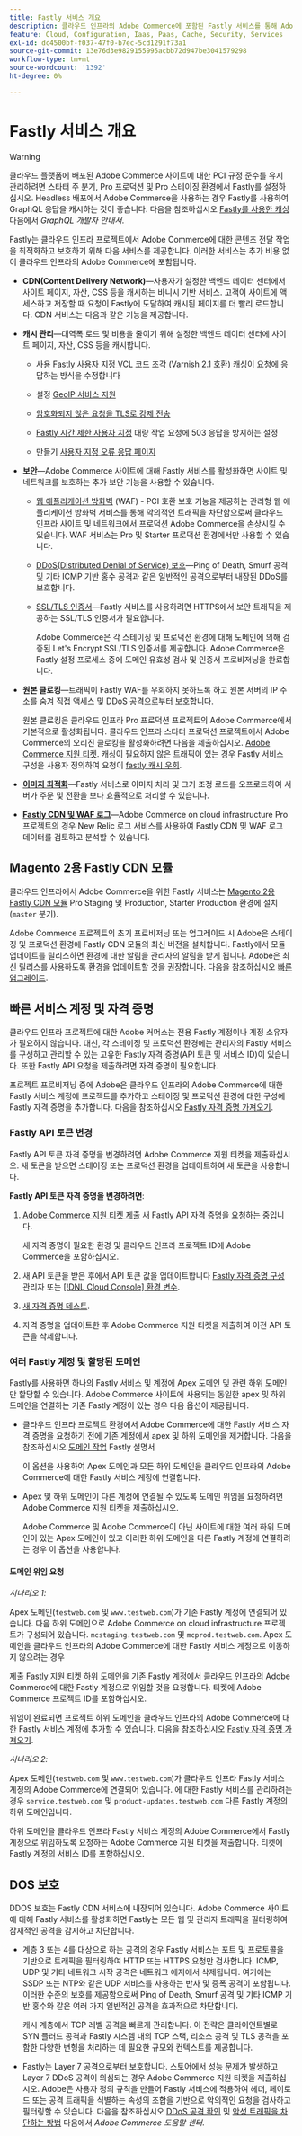 ```yaml
---
title: Fastly 서비스 개요
description: 클라우드 인프라의 Adobe Commerce에 포함된 Fastly 서비스를 통해 Adobe Commerce 사이트의 컨텐츠 전달 작업을 최적화하고 보호하는 방법에 대해 알아봅니다.
feature: Cloud, Configuration, Iaas, Paas, Cache, Security, Services
exl-id: dc4500bf-f037-47f0-b7ec-5cd1291f73a1
source-git-commit: 13e76d3e9829155995acbb72d947be3041579298
workflow-type: tm+mt
source-wordcount: '1392'
ht-degree: 0%

---
```


# Fastly 서비스 개요

>[!WARNING]
>
>클라우드 플랫폼에 배포된 Adobe Commerce 사이트에 대한 PCI 규정 준수를 유지 관리하려면 스타터 주 분기, Pro 프로덕션 및 Pro 스테이징 환경에서 Fastly를 설정하십시오. Headless 배포에서 Adobe Commerce을 사용하는 경우 Fastly를 사용하여 GraphQL 응답을 캐시하는 것이 좋습니다. 다음을 참조하십시오 [Fastly를 사용한 캐싱](https://developer.adobe.com/commerce/webapi/graphql/usage/caching/#caching-with-fastly) 다음에서 *GraphQL 개발자 안내서*.

Fastly는 클라우드 인프라 프로젝트에서 Adobe Commerce에 대한 콘텐츠 전달 작업을 최적화하고 보호하기 위해 다음 서비스를 제공합니다. 이러한 서비스는 추가 비용 없이 클라우드 인프라의 Adobe Commerce에 포함됩니다.

- **CDN(Content Delivery Network)**—사용자가 설정한 백엔드 데이터 센터에서 사이트 페이지, 자산, CSS 등을 캐시하는 바니시 기반 서비스. 고객이 사이트에 액세스하고 저장할 때 요청이 Fastly에 도달하여 캐시된 페이지를 더 빨리 로드합니다. CDN 서비스는 다음과 같은 기능을 제공합니다.

- **캐시 관리**—대역폭 로드 및 비용을 줄이기 위해 설정한 백엔드 데이터 센터에 사이트 페이지, 자산, CSS 등을 캐시합니다.

   - 사용 [Fastly 사용자 지정 VCL 코드 조각](fastly-vcl-custom-snippets.md) (Varnish 2.1 호환) 캐싱이 요청에 응답하는 방식을 수정합니다

   - 설정 [GeoIP 서비스 지원](fastly-custom-cache-configuration.md#configure-geoip-handling)

   - [암호화되지 않은 요청을 TLS로 강제 전송](fastly-custom-cache-configuration.md#force-tls)

   - [Fastly 시간 제한 사용자 지정](fastly-custom-cache-configuration.md#extend-fastly-timeout) 대량 작업 요청에 503 응답을 방지하는 설정

   - 만들기 [사용자 지정 오류 응답 페이지](fastly-custom-response.md)

- **보안**—Adobe Commerce 사이트에 대해 Fastly 서비스를 활성화하면 사이트 및 네트워크를 보호하는 추가 보안 기능을 사용할 수 있습니다.

   - [웹 애플리케이션 방화벽](fastly-waf-service.md) (WAF) - PCI 호환 보호 기능을 제공하는 관리형 웹 애플리케이션 방화벽 서비스를 통해 악의적인 트래픽을 차단함으로써 클라우드 인프라 사이트 및 네트워크에서 프로덕션 Adobe Commerce을 손상시킬 수 있습니다. WAF 서비스는 Pro 및 Starter 프로덕션 환경에서만 사용할 수 있습니다.

   - [DDoS(Distributed Denial of Service) 보호](#ddos-protection)—Ping of Death, Smurf 공격 및 기타 ICMP 기반 홍수 공격과 같은 일반적인 공격으로부터 내장된 DDoS를 보호합니다.

   - [SSL/TLS 인증서](fastly-configuration.md#provision-ssltls-certificates)—Fastly 서비스를 사용하려면 HTTPS에서 보안 트래픽을 제공하는 SSL/TLS 인증서가 필요합니다.

     Adobe Commerce은 각 스테이징 및 프로덕션 환경에 대해 도메인에 의해 검증된 Let&#39;s Encrypt SSL/TLS 인증서를 제공합니다. Adobe Commerce은 Fastly 설정 프로세스 중에 도메인 유효성 검사 및 인증서 프로비저닝을 완료합니다.

- **원본 클로킹**—트래픽이 Fastly WAF를 우회하지 못하도록 하고 원본 서버의 IP 주소를 숨겨 직접 액세스 및 DDoS 공격으로부터 보호합니다.

  원본 클로킹은 클라우드 인프라 Pro 프로덕션 프로젝트의 Adobe Commerce에서 기본적으로 활성화됩니다. 클라우드 인프라 스타터 프로덕션 프로젝트에서 Adobe Commerce의 오리진 클로킹을 활성화하려면 다음을 제출하십시오. [Adobe Commerce 지원 티켓](https://experienceleague.adobe.com/docs/commerce-knowledge-base/kb/help-center-guide/magento-help-center-user-guide.html#submit-ticket). 캐싱이 필요하지 않은 트래픽이 있는 경우 Fastly 서비스 구성을 사용자 정의하여 요청이 [fastly 캐시 우회](fastly-vcl-bypass-to-origin.md).

- **[이미지 최적화](fastly-image-optimization.md)**—Fastly 서비스로 이미지 처리 및 크기 조정 로드를 오프로드하여 서버가 주문 및 전환을 보다 효율적으로 처리할 수 있습니다.

- **[Fastly CDN 및 WAF 로그](../monitor/new-relic-service.md#new-relic-log-management)**—Adobe Commerce on cloud infrastructure Pro 프로젝트의 경우 New Relic 로그 서비스를 사용하여 Fastly CDN 및 WAF 로그 데이터를 검토하고 분석할 수 있습니다.

## Magento 2용 Fastly CDN 모듈

클라우드 인프라에서 Adobe Commerce을 위한 Fastly 서비스는 [Magento 2용 Fastly CDN 모듈] Pro Staging 및 Production, Starter Production 환경에 설치(`master` 분기).

Adobe Commerce 프로젝트의 초기 프로비저닝 또는 업그레이드 시 Adobe은 스테이징 및 프로덕션 환경에 Fastly CDN 모듈의 최신 버전을 설치합니다. Fastly에서 모듈 업데이트를 릴리스하면 환경에 대한 알림을 관리자의 알림을 받게 됩니다. Adobe은 최신 릴리스를 사용하도록 환경을 업데이트할 것을 권장합니다. 다음을 참조하십시오 [빠른 업그레이드](fastly-configuration.md#upgrade-the-fastly-module).

## 빠른 서비스 계정 및 자격 증명

클라우드 인프라 프로젝트에 대한 Adobe 커머스는 전용 Fastly 계정이나 계정 소유자가 필요하지 않습니다. 대신, 각 스테이징 및 프로덕션 환경에는 관리자의 Fastly 서비스를 구성하고 관리할 수 있는 고유한 Fastly 자격 증명(API 토큰 및 서비스 ID)이 있습니다. 또한 Fastly API 요청을 제출하려면 자격 증명이 필요합니다.

프로젝트 프로비저닝 중에 Adobe은 클라우드 인프라의 Adobe Commerce에 대한 Fastly 서비스 계정에 프로젝트를 추가하고 스테이징 및 프로덕션 환경에 대한 구성에 Fastly 자격 증명을 추가합니다. 다음을 참조하십시오 [Fastly 자격 증명 가져오기](fastly-configuration.md#get-fastly-credentials).

### Fastly API 토큰 변경

Fastly API 토큰 자격 증명을 변경하려면 Adobe Commerce 지원 티켓을 제출하십시오. 새 토큰을 받으면 스테이징 또는 프로덕션 환경을 업데이트하여 새 토큰을 사용합니다.

**Fastly API 토큰 자격 증명을 변경하려면**:

1. [Adobe Commerce 지원 티켓 제출](https://experienceleague.adobe.com/docs/commerce-knowledge-base/kb/help-center-guide/magento-help-center-user-guide.html#submit-ticket) 새 Fastly API 자격 증명을 요청하는 중입니다.

   새 자격 증명이 필요한 환경 및 클라우드 인프라 프로젝트 ID에 Adobe Commerce을 포함하십시오.

1. 새 API 토큰을 받은 후에서 API 토큰 값을 업데이트합니다 [Fastly 자격 증명 구성](fastly-configuration.md#test-the-fastly-credentials) 관리자 또는 [[!DNL Cloud Console] 환경 변수](../project/overview.md#configure-environment).

1. [새 자격 증명 테스트](fastly-configuration.md#test-the-fastly-credentials).

1. 자격 증명을 업데이트한 후 Adobe Commerce 지원 티켓을 제출하여 이전 API 토큰을 삭제합니다.

### 여러 Fastly 계정 및 할당된 도메인

Fastly를 사용하면 하나의 Fastly 서비스 및 계정에 Apex 도메인 및 관련 하위 도메인만 할당할 수 있습니다. Adobe Commerce 사이트에 사용되는 동일한 apex 및 하위 도메인을 연결하는 기존 Fastly 계정이 있는 경우 다음 옵션이 제공됩니다.

- 클라우드 인프라 프로젝트 환경에서 Adobe Commerce에 대한 Fastly 서비스 자격 증명을 요청하기 전에 기존 계정에서 apex 및 하위 도메인을 제거합니다. 다음을 참조하십시오 [도메인 작업] Fastly 설명서

  이 옵션을 사용하여 Apex 도메인과 모든 하위 도메인을 클라우드 인프라의 Adobe Commerce에 대한 Fastly 서비스 계정에 연결합니다.

- Apex 및 하위 도메인이 다른 계정에 연결될 수 있도록 도메인 위임을 요청하려면 Adobe Commerce 지원 티켓을 제출하십시오.

  Adobe Commerce 및 Adobe Commerce이 아닌 사이트에 대한 여러 하위 도메인이 있는 Apex 도메인이 있고 이러한 하위 도메인을 다른 Fastly 계정에 연결하려는 경우 이 옵션을 사용합니다.

#### 도메인 위임 요청

*시나리오 1:*

Apex 도메인(`testweb.com` 및 `www.testweb.com`)가 기존 Fastly 계정에 연결되어 있습니다. 다음 하위 도메인으로 Adobe Commerce on cloud infrastructure 프로젝트가 구성되어 있습니다. `mcstaging.testweb.com` 및 `mcprod.testweb.com`. Apex 도메인을 클라우드 인프라의 Adobe Commerce에 대한 Fastly 서비스 계정으로 이동하지 않으려는 경우

제출 [Fastly 지원 티켓] 하위 도메인을 기존 Fastly 계정에서 클라우드 인프라의 Adobe Commerce에 대한 Fastly 계정으로 위임할 것을 요청합니다. 티켓에 Adobe Commerce 프로젝트 ID를 포함하십시오.

위임이 완료되면 프로젝트 하위 도메인을 클라우드 인프라의 Adobe Commerce에 대한 Fastly 서비스 계정에 추가할 수 있습니다. 다음을 참조하십시오 [Fastly 자격 증명 가져오기](fastly-configuration.md#get-fastly-credentials).

*시나리오 2:*

Apex 도메인(`testweb.com` 및 `www.testweb.com`)가 클라우드 인프라 Fastly 서비스 계정의 Adobe Commerce에 연결되어 있습니다. 에 대한 Fastly 서비스를 관리하려는 경우 `service.testweb.com` 및 `product-updates.testweb.com` 다른 Fastly 계정의 하위 도메인입니다.

하위 도메인을 클라우드 인프라 Fastly 서비스 계정의 Adobe Commerce에서 Fastly 계정으로 위임하도록 요청하는 Adobe Commerce 지원 티켓을 제출합니다. 티켓에 Fastly 계정의 서비스 ID를 포함하십시오.

## DOS 보호

DDOS 보호는 Fastly CDN 서비스에 내장되어 있습니다. Adobe Commerce 사이트에 대해 Fastly 서비스를 활성화하면 Fastly는 모든 웹 및 관리자 트래픽을 필터링하여 잠재적인 공격을 감지하고 차단합니다.

- 계층 3 또는 4를 대상으로 하는 공격의 경우 Fastly 서비스는 포트 및 프로토콜을 기반으로 트래픽을 필터링하여 HTTP 또는 HTTPS 요청만 검사합니다. ICMP, UDP 및 기타 네트워크 시작 공격은 네트워크 에지에서 삭제됩니다. 여기에는 SSDP 또는 NTP와 같은 UDP 서비스를 사용하는 반사 및 증폭 공격이 포함됩니다. 이러한 수준의 보호를 제공함으로써 Ping of Death, Smurf 공격 및 기타 ICMP 기반 홍수와 같은 여러 가지 일반적인 공격을 효과적으로 차단합니다.

  캐시 계층에서 TCP 레벨 공격을 빠르게 관리합니다. 이 전략은 클라이언트별로 SYN 플러드 공격과 Fastly 시스템 내의 TCP 스택, 리소스 공격 및 TLS 공격을 포함한 다양한 변형을 처리하는 데 필요한 규모와 컨텍스트를 제공합니다.

- Fastly는 Layer 7 공격으로부터 보호합니다. 스토어에서 성능 문제가 발생하고 Layer 7 DDoS 공격이 의심되는 경우 Adobe Commerce 지원 티켓을 제출하십시오. Adobe은 사용자 정의 규칙을 만들어 Fastly 서비스에 적용하여 헤더, 페이로드 또는 공격 트래픽을 식별하는 속성의 조합을 기반으로 악의적인 요청을 검사하고 필터링할 수 있습니다. 다음을 참조하십시오 [DDoS 공격 확인] 및 [악성 트래픽을 차단하는 방법] 다음에서 *Adobe Commerce 도움말 센터*.

<!--Link definitions-->

[Caching with Fastly]: https://developer.adobe.com/commerce/webapi/graphql/usage/caching/#caching-with-fastly

[DDoS 공격 확인]: https://experienceleague.adobe.com/docs/commerce-knowledge-base/kb/troubleshooting/miscellaneous/checking-for-ddos-attack-from-cli.html

[Magento 2용 Fastly CDN 모듈]: https://github.com/fastly/fastly-magento2

[Fastly 지원 티켓]: https://docs.fastly.com/products/support-description-and-sla#support-requests

[악성 트래픽을 차단하는 방법]: https://experienceleague.adobe.com/docs/commerce-knowledge-base/kb/how-to/block-malicious-traffic-for-magento-commerce-on-fastly-level.html

[도메인 작업]: https://docs.fastly.com/en/guides/working-with-domains
